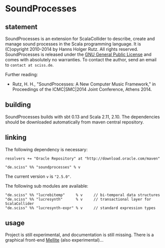 # SoundProcesses

## statement

SoundProcesses is an extension for ScalaCollider to describe, create and manage sound processes in the Scala programming language. It is (C)opyright 2010&ndash;2014 by Hanns Holger Rutz. All rights reserved. SoundProcesses is released under the [GNU General Public License](http://github.com/Sciss/SoundProcesses/blob/master/licenses/SoundProcesses-License.txt) and comes with absolutely no warranties. To contact the author, send an email to `contact at sciss.de`.

Further reading:

 - Rutz, H. H., "SoundProcesses: A New Computer Music Framework," in Proceedings of the ICMC|SMC|2014 Joint Conference, Athens 2014.

## building

SoundProcesses builds with sbt 0.13 and Scala 2.11, 2.10. The dependencies should be downloaded automatically from maven central repository.

## linking

The following dependency is necessary:

    resolvers += "Oracle Repository" at "http://download.oracle.com/maven"
    
    "de.sciss" %% "soundprocesses" % v

The current version `v` is `"2.5.0"`.

The following sub modules are available:

    "de.sciss" %% "lucrebitemp"     % v     // bi-temporal data structures
    "de.sciss" %% "lucresynth"      % v     // transactional layer for ScalaCollider
    "de.sciss" %% "lucresynth-expr" % v     // standard expression types

## usage

Project is still experimental, and documentation is still missing. There is a graphical front-end [Mellite](https://github.com/Sciss/Mellite) (also experimental)...
